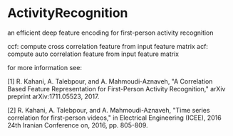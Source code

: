 # ActivityRecognition
an efficient deep feature encoding for first-person activity recognition

ccf: compute cross correlation feature from input feature matrix
acf: compute auto correlation feature from input feature matrix

for more information see:

[1] R. Kahani, A. Talebpour, and A. Mahmoudi-Aznaveh, "A Correlation Based Feature Representation for First-Person Activity                   Recognition," arXiv preprint arXiv:1711.05523, 2017.

[2] R. Kahani, A. Talebpour, and A. Mahmoudi-Aznaveh, "Time series correlation for first-person videos," in Electrical Engineering (ICEE),     2016 24th Iranian Conference on, 2016, pp. 805-809.

